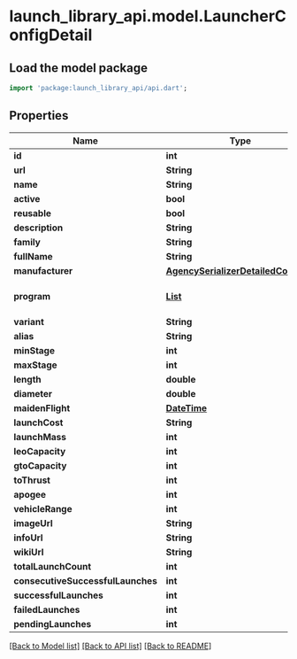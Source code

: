 # launch_library_api.model.LauncherConfigDetail

## Load the model package
```dart
import 'package:launch_library_api/api.dart';
```

## Properties
Name | Type | Description | Notes
------------ | ------------- | ------------- | -------------
**id** | **int** |  | [readonly] 
**url** | **String** |  | [readonly] 
**name** | **String** |  | 
**active** | **bool** |  | [optional] 
**reusable** | **bool** |  | [optional] 
**description** | **String** |  | [optional] 
**family** | **String** |  | [optional] 
**fullName** | **String** |  | [optional] 
**manufacturer** | [**AgencySerializerDetailedCommon**](AgencySerializerDetailedCommon.md) |  | [readonly] 
**program** | [**List<Program>**](Program.md) |  | [readonly] [default to const []]
**variant** | **String** |  | [optional] 
**alias** | **String** |  | [optional] 
**minStage** | **int** |  | [optional] 
**maxStage** | **int** |  | [optional] 
**length** | **double** |  | [optional] 
**diameter** | **double** |  | [optional] 
**maidenFlight** | [**DateTime**](DateTime.md) |  | [optional] 
**launchCost** | **String** |  | [optional] 
**launchMass** | **int** |  | [optional] 
**leoCapacity** | **int** |  | [optional] 
**gtoCapacity** | **int** |  | [optional] 
**toThrust** | **int** |  | [optional] 
**apogee** | **int** |  | [optional] 
**vehicleRange** | **int** |  | [optional] 
**imageUrl** | **String** |  | [optional] 
**infoUrl** | **String** |  | [optional] 
**wikiUrl** | **String** |  | [optional] 
**totalLaunchCount** | **int** |  | [optional] 
**consecutiveSuccessfulLaunches** | **int** |  | [optional] 
**successfulLaunches** | **int** |  | [optional] 
**failedLaunches** | **int** |  | [optional] 
**pendingLaunches** | **int** |  | [optional] 

[[Back to Model list]](../README.md#documentation-for-models) [[Back to API list]](../README.md#documentation-for-api-endpoints) [[Back to README]](../README.md)


